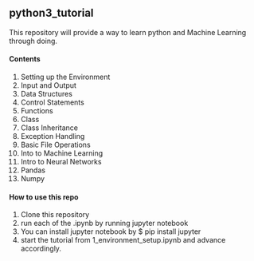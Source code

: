 <h2>python3_tutorial</h2>

This repository will provide a way to learn python and Machine Learning through doing. 

<h4>Contents</h4>
<ol>
  <li>Setting up the Environment </li>
  <li>Input and Output</li>
  <li>Data Structures</li>
  <li>Control Statements</li>
  <li>Functions</li>
  <li>Class</li>
  <li>Class Inheritance</li>
  <li>Exception Handling</li>
  <li>Basic File Operations</li>
  <li>Into to Machine Learning</li>
  <li>Intro to Neural Networks</li>
  <li>Pandas</li>
  <li>Numpy</li>
</ol>


<h4> How to use this repo</h4>

1. Clone this repository 
2. run each of the .ipynb by running jupyter notebook
3. You can install jupyter notebook by 
    $ pip install jupyter
4. start the tutorial from 1_environment_setup.ipynb and advance accordingly.

